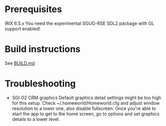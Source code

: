 # Prerequisites

IRIX 6.5.x
You need the experimental SGUG-RSE SDL2 package _with_ GL support enabled!


# Build instructions
 
 See [BUILD.md](BUILD.md)


# Troubleshooting

- SGI O2 CRM graphics
Default graphics detail settings might be too high for this setup.
Check ~/.homeworld/Homeworld.cfg and adjust window resolution to a lower one, also disable fullscreen. Once you're able to start the app to get to the home screen, go to options and set graphics details to a lower level. 
